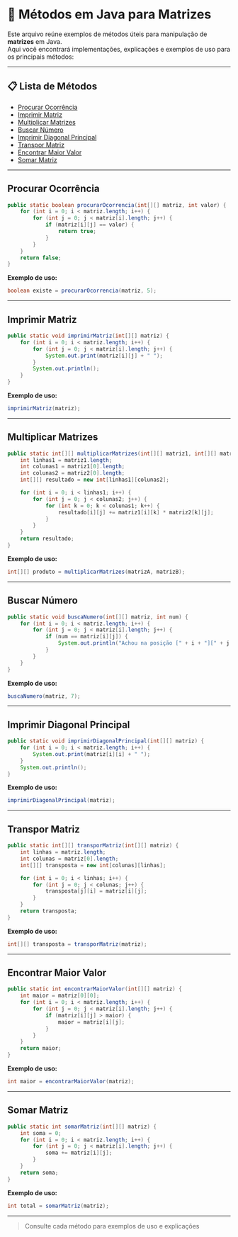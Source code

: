 # 🌟 Métodos em Java para Matrizes

Este arquivo reúne exemplos de métodos úteis para manipulação de **matrizes** em Java.  
Aqui você encontrará implementações, explicações e exemplos de uso para os principais métodos:

---

## 📋 Lista de Métodos

- [Procurar Ocorrência](#procurar-ocorrência)
- [Imprimir Matriz](#imprimir-matriz)
- [Multiplicar Matrizes](#multiplicar-matrizes)
- [Buscar Número](#buscar-número)
- [Imprimir Diagonal Principal](#imprimir-diagonal-principal)
- [Transpor Matriz](#transpor-matriz)
- [Encontrar Maior Valor](#encontrar-maior-valor)
- [Somar Matriz](#somar-matriz)

---

## Procurar Ocorrência

```java
public static boolean procurarOcorrencia(int[][] matriz, int valor) {
    for (int i = 0; i < matriz.length; i++) {
        for (int j = 0; j < matriz[i].length; j++) {
            if (matriz[i][j] == valor) {
                return true;
            }
        }
    }
    return false;
}
```
**Exemplo de uso:**
```java
boolean existe = procurarOcorrencia(matriz, 5);
```

---

## Imprimir Matriz

```java
public static void imprimirMatriz(int[][] matriz) {
    for (int i = 0; i < matriz.length; i++) {
        for (int j = 0; j < matriz[i].length; j++) {
            System.out.print(matriz[i][j] + " ");
        }
        System.out.println();
    }
}
```
**Exemplo de uso:**
```java
imprimirMatriz(matriz);
```

---

## Multiplicar Matrizes

```java
public static int[][] multiplicarMatrizes(int[][] matriz1, int[][] matriz2) {
    int linhas1 = matriz1.length;
    int colunas1 = matriz1[0].length;
    int colunas2 = matriz2[0].length;
    int[][] resultado = new int[linhas1][colunas2];

    for (int i = 0; i < linhas1; i++) {
        for (int j = 0; j < colunas2; j++) {
            for (int k = 0; k < colunas1; k++) {
                resultado[i][j] += matriz1[i][k] * matriz2[k][j];
            }
        }
    }
    return resultado;
}
```
**Exemplo de uso:**
```java
int[][] produto = multiplicarMatrizes(matrizA, matrizB);
```

---

## Buscar Número

```java
public static void buscaNumero(int[][] matriz, int num) {
    for (int i = 0; i < matriz.length; i++) {
        for (int j = 0; j < matriz[i].length; j++) {
            if (num == matriz[i][j]) {
                System.out.println("Achou na posição [" + i + "][" + j + "]!");
            }
        }
    }
}
```
**Exemplo de uso:**
```java
buscaNumero(matriz, 7);
```

---

## Imprimir Diagonal Principal

```java
public static void imprimirDiagonalPrincipal(int[][] matriz) {
    for (int i = 0; i < matriz.length; i++) {
        System.out.print(matriz[i][i] + " ");
    }
    System.out.println();
}
```
**Exemplo de uso:**
```java
imprimirDiagonalPrincipal(matriz);
```

---

## Transpor Matriz

```java
public static int[][] transporMatriz(int[][] matriz) {
    int linhas = matriz.length;
    int colunas = matriz[0].length;
    int[][] transposta = new int[colunas][linhas];

    for (int i = 0; i < linhas; i++) {
        for (int j = 0; j < colunas; j++) {
            transposta[j][i] = matriz[i][j];
        }
    }
    return transposta;
}
```
**Exemplo de uso:**
```java
int[][] transposta = transporMatriz(matriz);
```

---

## Encontrar Maior Valor

```java
public static int encontrarMaiorValor(int[][] matriz) {
    int maior = matriz[0][0];
    for (int i = 0; i < matriz.length; i++) {
        for (int j = 0; j < matriz[i].length; j++) {
            if (matriz[i][j] > maior) {
                maior = matriz[i][j];
            }
        }
    }
    return maior;
}
```
**Exemplo de uso:**
```java
int maior = encontrarMaiorValor(matriz);
```

---

## Somar Matriz

```java
public static int somarMatriz(int[][] matriz) {
    int soma = 0;
    for (int i = 0; i < matriz.length; i++) {
        for (int j = 0; j < matriz[i].length; j++) {
            soma += matriz[i][j];
        }
    }
    return soma;
}
```
**Exemplo de uso:**
```java
int total = somarMatriz(matriz);
```

---

> Consulte cada método para exemplos de uso e explicações